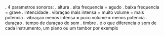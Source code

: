. 4 parametros sonoros:
    . altura
        . alta frequencia = agudo
        . baixa frequencia = grave
    . intencidade
        . vibraçao mais intensa = muito volume = mais potencia
        . vibraçao menos intensa = puco volume = menos potencia
    . duraçao
        . tempo de duraçao do som
    . timbre
        . é o que diferencia o som de cada instrumento, um piano ou um tambor por exemplo
